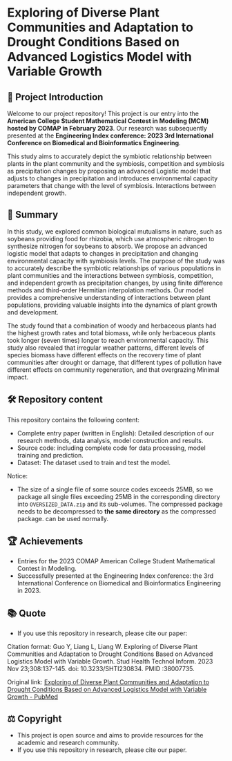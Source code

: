 # Exploring of Diverse Plant Communities and Adaptation to Drought Conditions Based on Advanced Logistics Model with Variable Growth

## 🌱 Project Introduction

Welcome to our project repository! This project is our entry into the **American College Student Mathematical Contest in Modeling (MCM) hosted by COMAP in February 2023**. Our research was subsequently presented at the **Engineering Index conference: 2023 3rd International Conference on Biomedical and Bioinformatics Engineering**.

This study aims to accurately depict the symbiotic relationship between plants in the plant community and the symbiosis, competition and symbiosis as precipitation changes by proposing an advanced Logistic model that adjusts to changes in precipitation and introduces environmental capacity parameters that change with the level of symbiosis. Interactions between independent growth.

## 📝 Summary

In this study, we explored common biological mutualisms in nature, such as soybeans providing food for rhizobia, which use atmospheric nitrogen to synthesize nitrogen for soybeans to absorb. We propose an advanced logistic model that adapts to changes in precipitation and changing environmental capacity with symbiosis levels. The purpose of the study was to accurately describe the symbiotic relationships of various populations in plant communities and the interactions between symbiosis, competition, and independent growth as precipitation changes, by using finite difference methods and third-order Hermitian interpolation methods. Our model provides a comprehensive understanding of interactions between plant populations, providing valuable insights into the dynamics of plant growth and development.

The study found that a combination of woody and herbaceous plants had the highest growth rates and total biomass, while only herbaceous plants took longer (seven times) longer to reach environmental capacity. This study also revealed that irregular weather patterns, different levels of species biomass have different effects on the recovery time of plant communities after drought or damage, that different types of pollution have different effects on community regeneration, and that overgrazing Minimal impact.

## 🛠️ Repository content

This repository contains the following content:

- Complete entry paper (written in English): Detailed description of our research methods, data analysis, model construction and results.
- Source code: including complete code for data processing, model training and prediction.
- Dataset: The dataset used to train and test the model.

Notice:
- The size of a single file of some source codes exceeds 25MB, so we package all single files exceeding 25MB in the corresponding directory into `OVERSIZED_DATA.zip` and its sub-volumes. The compressed package needs to be decompressed to **the same directory** as the compressed package. can be used normally.

## 🏆 Achievements

- Entries for the 2023 COMAP American College Student Mathematical Contest in Modeling.
- Successfully presented at the Engineering Index conference: the 3rd International Conference on Biomedical and Bioinformatics Engineering in 2023.

## 📚 Quote

- If you use this repository in research, please cite our paper:

Citation format:
Guo Y, Liang L, Liang W. Exploring of Diverse Plant Communities and Adaptation to Drought Conditions Based on Advanced Logistics Model with Variable Growth. Stud Health Technol Inform. 2023 Nov 23;308:137-145. doi: 10.3233/SHTI230834. PMID :38007735.

Original link:
[Exploring of Diverse Plant Communities and Adaptation to Drought Conditions Based on Advanced Logistics Model with Variable Growth - PubMed](https://pubmed.ncbi.nlm.nih.gov/38007735/)

## ⚖️ Copyright

- This project is open source and aims to provide resources for the academic and research community.
- If you use this repository in research, please cite our paper.
